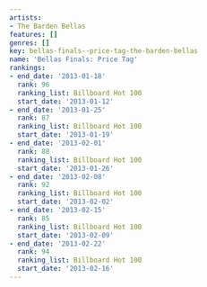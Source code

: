 ```yaml
---
artists:
- The Barden Bellas
features: []
genres: []
key: bellas-finals--price-tag-the-barden-bellas
name: 'Bellas Finals: Price Tag'
rankings:
- end_date: '2013-01-18'
  rank: 96
  ranking_list: Billboard Hot 100
  start_date: '2013-01-12'
- end_date: '2013-01-25'
  rank: 87
  ranking_list: Billboard Hot 100
  start_date: '2013-01-19'
- end_date: '2013-02-01'
  rank: 88
  ranking_list: Billboard Hot 100
  start_date: '2013-01-26'
- end_date: '2013-02-08'
  rank: 92
  ranking_list: Billboard Hot 100
  start_date: '2013-02-02'
- end_date: '2013-02-15'
  rank: 85
  ranking_list: Billboard Hot 100
  start_date: '2013-02-09'
- end_date: '2013-02-22'
  rank: 94
  ranking_list: Billboard Hot 100
  start_date: '2013-02-16'
---
```


